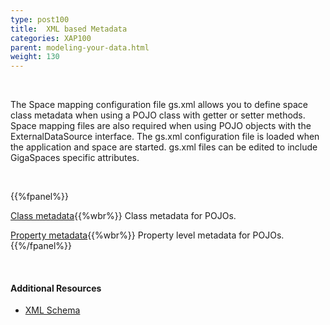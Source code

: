 ```yaml
---
type: post100
title:  XML based Metadata
categories: XAP100
parent: modeling-your-data.html
weight: 130
---
```


<br>

The Space mapping configuration file gs.xml allows you to define space class metadata when using a POJO class with getter or setter methods. Space mapping files are also required when using POJO objects with the ExternalDataSource interface. The gs.xml configuration file is loaded when the application and space are started. gs.xml files can be edited to include GigaSpaces specific attributes.

<br>


{{%fpanel%}}

[Class metadata](./pojo-xml-metadata-class.html){{%wbr%}}
Class metadata for POJOs.


[Property metadata](./pojo-xml-metadata-attribute.html){{%wbr%}}
Property level metadata for POJOs.
{{%/fpanel%}}

<br>

#### Additional Resources

- [XML Schema](/api_documentation/xap-{{%currentversion%}}.html)




